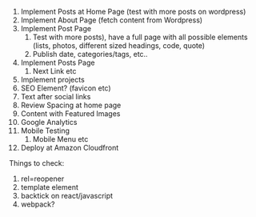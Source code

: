
1. Implement Posts at Home Page (test with more posts on wordpress)
2. Implement About Page (fetch content from Wordpress)
3. Implement Post Page
   1. Test with more posts), have a full page with all possible elements (lists, photos, different sized headings, code, quote)
   2. Publish date, categories/tags, etc..
4. Implement Posts Page
   1. Next Link etc
5. Implement projects 
6. SEO Element? (favicon etc)
7. Text after social links
8.  Review Spacing at home page
9.  Content with Featured Images
10. Google Analytics
11. Mobile Testing
    1.  Mobile Menu etc
12. Deploy at Amazon Cloudfront


Things to check:

1. rel=reopener
2. template element
3. backtick on react/javascript
4. webpack?